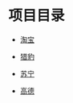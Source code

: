 # 项目目录
* [淘宝](https://github.com/7270401471/MyProject/tree/master/PC/taobao)

* [猎豹](https://github.com/7270401471/MyProject/tree/master/PC/liebao)

* [苏宁](https://github.com/7270401471/MyProject/tree/master/PC/suning)

* [高德](https://github.com/7270401471/MyProject/tree/master/PC/gaode)
